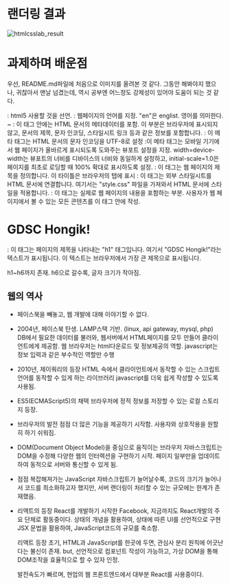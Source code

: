 # 랜더링 결과
![htmlcsslab_result](https://github.com/Ryan0hwan/2024-1-Web-Study/assets/158720833/40de173d-efcb-48c9-bf72-c2f261aed71f)

# 과제하며 배운점

우선, README.md파일에 처음으로 이미지를 올려본 것 같다.
그동안 해봐야지 했으나, 귀찮아서 맨날 넘겼는데, 역시 공부엔 어느정도 강제성이 있어야 도움이 되는 것 같다.

<!Doctype html> : html5 사용할 것을 선언.
<html lang = "en"> : 웹페이지의 언어를 지정. "en"은 englist. 영어를 의미한다.
<head> ~ </head>: 이 태그 안에는 HTML 문서의 메타데이터를 포함.  이 부분은 브라우저에 표시되지 않고, 문서의 제목, 문자 인코딩, 스타일시트 링크 등과 같은 정보를 포함합니다.
<meta charset="UTF-8">: 이 메타 태그는 HTML 문서의 문자 인코딩을 UTF-8로 설정

<meta name="viewport" content="width=device-width, initial-scale=1.0">
 :이 메타 태그는 모바일 기기에서 웹 페이지가 올바르게 표시되도록 도와주는 뷰포트 설정을 지정. width=device-width는 뷰포트의 너비를  디바이스의 너비와 동일하게 설정하고, initial-scale=1.0은 페이지를 최초로 로딩할 때 100% 확대로 표시하도록 설정.

<title>GDSC Hongik</title>: 이 태그는 웹 페이지의 제목을 정의합니다. 이 타이틀은 브라우저의 탭에 표시
<link rel="stylesheet" href="style.css">: 이 태그는 외부 스타일시트를 HTML 문서에 연결합니다. 여기서는 "style.css" 파일을 가져와서 HTML 문서에 스타일을 적용합니다.

<body>: 이 태그는 실제로 웹 페이지의 내용을 포함하는 부분. 사용자가 웹 페이지에서 볼 수 있는 모든 콘텐츠를 이 태그 안에 작성.
<h1>GDSC Hongik!</h1>: 이 태그는 페이지의 제목을 나타내는 "h1" 태그입니다. 여기서 "GDSC Hongik!"라는 텍스트가 표시됩니다. 이 텍스트는 브라우저에서 가장 큰 제목으로 표시됩니다.

h1~h6까지 존재. h6으로 갈수록, 글자 크기가 작아짐. 


## 웹의 역사

* 페이스북을 빼놓고, 웹 개발에 대해 이야기할 수 없다.
* 2004년, 페이스북 탄생. 
   LAMP스택 기반. (linux, api gateway, mysql, php)  
   DB에서 필요한 데이터를 불러와, 웹서버에서 HTML페이지를 모두 만들어 클라이언트에게 제공함.
   웹 브라우저는 html다운로드 및 정보제공의 역할.
   javascript는 정보 입력과 같은 부수적인 역할만 수행

* 2010년, 제이쿼리의 등장
   HTML 속에서 클라이언트에서 동작할 수 있는 스크립트 언어를 동작할 수 있게 하는 라이브러리
   javascript를 더욱 쉽게 작성할 수 있도록 사용됨.

* ES5(ECMAScript5)의 채택
   브라우저에 정적 정보를 저장할 수 있는 로컬 스토리지 등장.

* 브라우저의 발전
   점점 더 많은 기능을 제공하기 시작함. 사용자와 상호작용을 원할히 하기 쉬워짐.

* DOM(Document Object Model)을 중심으로 움직이는 브라우저
   자바스크립트는 DOM을 수정해 다양한 웹의 인터렉션을 구현하기 시작.
   페이지 일부만을 업데이트하여 동적으로 서버와 통신할 수 있게 됨.

* 점점 복잡해져가는 JavaScript
   자바스크립트가 늘어날수록, 코드의 크기가 늘어나서 코드를 최소화하고자 했지만, 
   서버 랜더링이 처리할 수 있는 규모에는 한계가 존재했음.

* 리액트의 등장
   React를 개발하기 시작한 Facebook, 지금까지도 React개발의 주요 단체로 활동중이다.
   상태의 개념을 활용하여, 상태에 따른 UI를 선언적으로 구현
   JSX 문법을 활용하여, JavaScript코드의 규모를 축소함.

   리액트 등장 초기, HTML과 JavaScript를 한곳에 두면, 관심사 분리 원칙에 어긋난다는 불신이 존재.
   but, 선언적으로 컴포넌트 작성이 가능하고, 가상 DOM을 통해 DOM조작을 효율적으로 할 수 있자 인정.

   발전속도가 빠르며, 현업의 웹 프론트엔드에서 대부분 React를 사용중이다.

